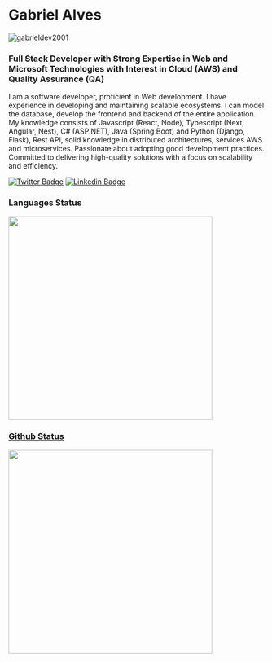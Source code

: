 # Gabriel Alves 
<p align="left"> <img src="https://komarev.com/ghpvc/?username=gabrieldev2001&label=Profile%20views&color=000000&style=plastic" alt="gabrieldev2001" /> </p>
<h3> Full Stack Developer with Strong Expertise in Web and Microsoft Technologies with Interest in Cloud (AWS) and Quality Assurance (QA) </h3>

I am a software developer, proficient in Web development. I have experience in developing and maintaining scalable ecosystems. I can model the database, develop the frontend and backend of the entire application. My knowledge consists of Javascript (React, Node), Typescript (Next, Angular, Nest), C# (ASP.NET), Java (Spring Boot) and Python (Django, Flask), Rest API, solid knowledge in distributed architectures, services AWS and microservices. Passionate about adopting good development practices. Committed to delivering high-quality solutions with a focus on scalability and efficiency.

<a href="https://twitter.com/ebagabee"><img alt="Twitter Badge" src="https://img.shields.io/badge/-@ebagabee-000000?style=flat-square&labelColor=000000&logo=twitter&logoColor=white&link=https://twitter.com/ebagabee"/></a>
<a href="https://www.linkedin.com/in/ebagabee/"><img alt="Linkedin Badge" src="https://img.shields.io/badge/-Gabriel%20Alves-000000?style=flat-square&logo=Linkedin&logoColor=white&link=https://www.linkedin.com/in/ebagabee/"/></a>
<div>
  <h3>Languages Status</h3>
   <a href="https://github.com/ebagabe">
      <img width="400" src="https://github-readme-stats.vercel.app/api/top-langs/?username=ebagabe&layout=compact&langs_count=7&theme=dark&hide=css,html"/>
</div>
     
<div>
  <h3>Github Status</h3>
  <a href="https://github.com/ebagabe">
    <img  width="400"  src="https://github-readme-stats.vercel.app/api?username=ebagabe&show_icons=true&theme=dark&include_all_commits=true&count_private=true"/>
</div>
  

 
   

